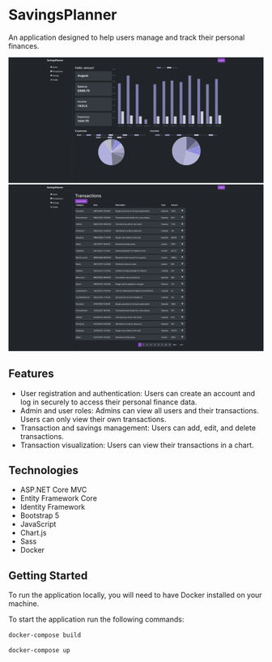 # SavingsPlanner
An application designed to help users manage and track their personal finances.

<div style="text-align: center;">
  <img src="./res/main-page.png" alt="Main page">
</div>
<div style="text-align: center;">
  <img src="./res/transactions-page.png" alt="Main page">
</div>

## Features
- User registration and authentication: Users can create an account and log in securely to access their personal finance data.
- Admin and user roles: Admins can view all users and their transactions. Users can only view their own transactions.
- Transaction and savings management: Users can add, edit, and delete transactions.
- Transaction visualization: Users can view their transactions in a chart.


## Technologies
- ASP.NET Core MVC
- Entity Framework Core
- Identity Framework
- Bootstrap 5
- JavaScript
- Chart.js
- Sass
- Docker

## Getting Started
To run the application locally, you will need to have Docker installed on your machine. 

To start the application run the following commands:

```
docker-compose build
```

```
docker-compose up
```
